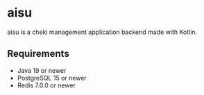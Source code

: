 # aisu
aisu is a cheki management application backend made with Kotlin.

## Requirements
- Java 19 or newer
- PostgreSQL 15 or newer
- Redis 7.0.0 or newer

